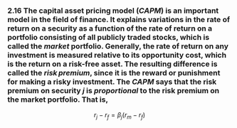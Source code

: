 ###  2.16  The capital asset pricing model $(CAPM)$ is an important model in the field of finance. It explains variations in the rate of return on a security as a function of the rate of return on a portfolio consisting of all publicly traded stocks, which is called the $market$ portfolio. Generally, the rate of return on any investment is measured relative to its opportunity cost, which is the return on a risk-free asset. The resulting difference is called the $risk\,premium$, since it is the reward or punishment for making a risky investment. The $CAPM$ says that the risk premium on security $j$ is $proportional$ to the risk premium on the market portfolio. That is,
$$ r_j - r_f = \beta_j(r_m-r_f) $$
